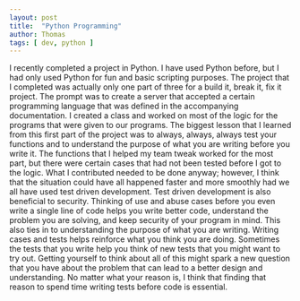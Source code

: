 ```yaml
---
layout: post
title:  "Python Programming"
author: Thomas
tags: [ dev, python ]
---
```

I recently completed a project in Python. I have used Python before, but I had only used Python for fun and basic scripting purposes. The project that I completed was actually only one part of three for a build it, break it, fix it project. The prompt was to create a server that accepted a certain programming language that was defined in the accompanying documentation. I created a class and worked on most of the logic for the programs that were given to our programs. The biggest lesson that I learned from this first part of the project was to always, always, always test your functions and to understand the purpose of what you are writing before you write it.
The functions that I helped my team tweak worked for the most part, but there were certain cases that had not been tested before I got to the logic. What I contributed needed to be done anyway; however, I think that the situation could have all happened faster and more smoothly had we all have used test driven development. Test driven development is also beneficial to security. Thinking of use and abuse cases before you even write a single line of code helps you write better code, understand the problem you are solving, and keep security of your program in mind.
This also ties in to understanding the purpose of what you are writing. Writing cases and tests helps reinforce what you think you are doing. Sometimes the tests that you write help you think of new tests that you might want to try out. Getting yourself to think about all of this might spark a new question that you have about the problem that can lead to a better design and understanding. No matter what your reason is, I think that finding that reason to spend time writing tests before code is essential.
